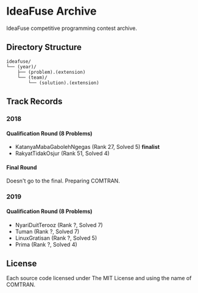 # IdeaFuse Archive

IdeaFuse competitive programming contest archive.

## Directory Structure

```
ideafuse/
└── (year)/
    ├── (problem).(extension)
    └── (team)/
        └── (solution).(extension)
```

## Track Records

### 2018

#### Qualification Round (8 Problems)

- KatanyaMabaGabolehNgegas (Rank 27, Solved 5) **finalist**
- RakyatTidakOsjur (Rank 51, Solved 4)

#### Final Round

Doesn't go to the final. Preparing COMTRAN.

### 2019

#### Qualification Round (8 Problems)

- NyariDuitTerooz (Rank ?, Solved 7)
- Tuman (Rank ?, Solved 7)
- LinuxGratisan (Rank ?, Solved 5)
- Prima (Rank ?, Solved 4)

## License

Each source code licensed under The MIT License and using the name of
COMTRAN.

